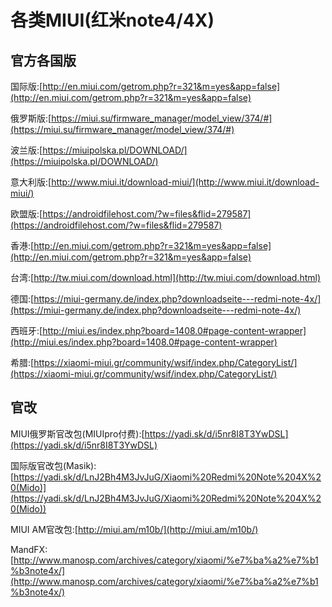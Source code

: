 # 各类MIUI(红米note4/4X)

## 官方各国版

国际版:[http://en.miui.com/getrom.php?r=321&m=yes&app=false](http://en.miui.com/getrom.php?r=321&m=yes&app=false)

俄罗斯版:[https://miui.su/firmware_manager/model_view/374/#](https://miui.su/firmware_manager/model_view/374/#)

波兰版:[https://miuipolska.pl/DOWNLOAD/](https://miuipolska.pl/DOWNLOAD/)

意大利版:[http://www.miui.it/download-miui/](http://www.miui.it/download-miui/)

欧盟版:[https://androidfilehost.com/?w=files&flid=279587](https://androidfilehost.com/?w=files&flid=279587)

香港:[http://en.miui.com/getrom.php?r=321&m=yes&app=false](http://en.miui.com/getrom.php?r=321&m=yes&app=false)

台湾:[http://tw.miui.com/download.html](http://tw.miui.com/download.html)

德国:[https://miui-germany.de/index.php?downloadseite---redmi-note-4x/](https://miui-germany.de/index.php?downloadseite---redmi-note-4x/)

西班牙:[http://miui.es/index.php?board=1408.0#page-content-wrapper](http://miui.es/index.php?board=1408.0#page-content-wrapper)

希腊:[https://xiaomi-miui.gr/community/wsif/index.php/CategoryList/](https://xiaomi-miui.gr/community/wsif/index.php/CategoryList/)

## 官改

MIUI俄罗斯官改包(MIUIpro付费):[https://yadi.sk/d/i5nr8I8T3YwDSL](https://yadi.sk/d/i5nr8I8T3YwDSL)

国际版官改包(Masik):[https://yadi.sk/d/LnJ2Bh4M3JvJuG/Xiaomi%20Redmi%20Note%204X%20(Mido)](https://yadi.sk/d/LnJ2Bh4M3JvJuG/Xiaomi%20Redmi%20Note%204X%20(Mido))

MIUI AM官改包:[http://miui.am/m10b/](http://miui.am/m10b/)

MandFX:[http://www.manosp.com/archives/category/xiaomi/%e7%ba%a2%e7%b1%b3note4x/](http://www.manosp.com/archives/category/xiaomi/%e7%ba%a2%e7%b1%b3note4x/)
